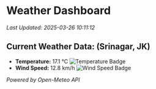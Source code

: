 
# Weather Dashboard

_Last Updated: 2025-03-26 10:11:12_

## Current Weather Data: (Srinagar, JK)
- **Temperature:** 17.1 °C ![Temperature Badge](https://img.shields.io/badge/Temperature-Low%20Temp-blue)
- **Wind Speed:** 12.8 km/h ![Wind Speed Badge](https://img.shields.io/badge/Wind%20Speed-Light%20Wind-blue)

*Powered by Open-Meteo API*
